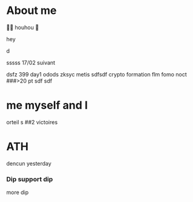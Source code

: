 # About me
🦉🦥 houhou
🦥




hey

d

sssss
17/02
suivant

dsfz
399
day1
odods
zksyc
metis
sdfsdf
crypto formation
flm fomo
noct
###>20 pt
sdf
sdf
# me myself and I
orteil
s
##2 victoires
# ATH
dencun yesterday
### Dip support dip
more dip
